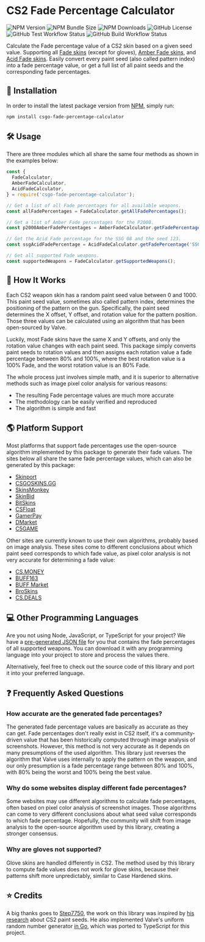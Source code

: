 # CS2 Fade Percentage Calculator

![NPM Version](https://img.shields.io/npm/v/csgo-fade-percentage-calculator)
![NPM Bundle Size](https://img.shields.io/bundlephobia/min/csgo-fade-percentage-calculator?label=size)
![NPM Downloads](https://img.shields.io/npm/dm/csgo-fade-percentage-calculator)
![GitHub License](https://img.shields.io/github/license/chescos/csgo-fade-percentage-calculator)
![GitHub Test Workflow Status](https://img.shields.io/github/actions/workflow/status/chescos/csgo-fade-percentage-calculator/test.yml?branch=master&label=tests)
![GitHub Build Workflow Status](https://img.shields.io/github/actions/workflow/status/chescos/csgo-fade-percentage-calculator/build.yml?branch=master&label=build)

Calculate the Fade percentage value of a CS2 skin based on a given seed value. Supporting all
[Fade skins](https://csgoskins.gg/families/fade) (except for gloves),
[Amber Fade skins](https://csgoskins.gg/families/amber-fade), and
[Acid Fade skins](https://csgoskins.gg/families/acid-fade). Easily convert every paint seed (also called pattern index)
into a fade percentage value, or get a full list of all paint seeds and the corresponding fade percentages.

## 🚀 Installation

In order to install the latest package version from
[NPM](https://www.npmjs.com/package/csgo-fade-percentage-calculator), simply run:

```bash
npm install csgo-fade-percentage-calculator
```

## 🛠 Usage

There are three modules which all share the same four methods as shown in the examples below:

```js
const {
  FadeCalculator,
  AmberFadeCalculator,
  AcidFadeCalculator,
} = require('csgo-fade-percentage-calculator');

// Get a list of all Fade percentages for all available weapons.
const allFadePercentages = FadeCalculator.getAllFadePercentages();

// Get a list of Amber Fade percentages for the P2000.
const p2000AmberFadePercentages = AmberFadeCalculator.getFadePercentages('P2000');

// Get the Acid Fade percentage for the SSG 08 and the seed 123.
const ssgAcidFadePercentage = AcidFadeCalculator.getFadePercentage('SSG 08', 123);

// Get all supported Fade weapons.
const supportedWeapons = FadeCalculator.getSupportedWeapons();
```

## 📜 How It Works

Each CS2 weapon skin has a random paint seed value between 0 and 1000. This paint seed value, sometimes also
called pattern index, determines the positioning of the pattern on the gun. Specifically, the paint seed determines
the X offset, Y offset, and rotation value for the pattern position. Those three values can be calculated using
an algorithm that has been open-sourced by Valve.

Luckily, most Fade skins have the same X and Y offsets, and only the rotation value changes with each paint seed.
This package simply converts paint seeds to rotation values and then assigns each rotation value a fade percentage
between 80% and 100%, where the best rotation value is a 100% Fade, and the worst rotation value is an 80% Fade.

The whole process just involves simple math, and it is superior to alternative methods such as image pixel color
analysis for various reasons:

- The resulting Fade percentage values are much more accurate
- The methodology can be easily verified and reproduced
- The algorithm is simple and fast

## 🌎 Platform Support

Most platforms that support fade percentages use the open-source algorithm implemented by this package to generate
their fade values. The sites below all share the same fade percentage values, which can also be generated by
this package:

- [Skinport](https://skinport.com/)
- [CSGOSKINS.GG](https://csgoskins.gg/)
- [SkinsMonkey](https://skinsmonkey.com/)
- [SkinBid](https://skinbid.com/)
- [BitSkins](https://bitskins.com/)
- [CSFloat](https://csfloat.com/)
- [GamerPay](https://gamerpay.gg/)
- [DMarket](https://dmarket.com/)
- [C5GAME](https://c5game.com/)

Other sites are currently known to use their own algorithms, probably based on image analysis. These sites come
to different conclusions about which paint seed corresponds to which fade value, as pixel color analysis is not
very accurate for determining a fade value:

- [CS.MONEY](https://cs.money/)
- [BUFF163](https://buff.163.com/)
- [BUFF Market](https://buff.market/)
- [BroSkins](https://broskins.com/)
- [CS.DEALS](https://cs.deals/)

## 💻 Other Programming Languages

Are you not using Node, JavaScript, or TypeScript for your project? We have a
[pre-generated JSON file](https://raw.githubusercontent.com/chescos/csgo-fade-percentage-calculator/master/generated/fade-percentages.json)
for you that contains the fade percentages of all supported weapons. You can download it with any programming language
into your project to store and process the values there.

Alternatively, feel free to check out the source code of this library and port it into your preferred language.

## ❓ Frequently Asked Questions

### How accurate are the generated fade percentages?

The generated fade percentage values are basically as accurate as they can get. Fade percentages don't really exist
in CS2 itself, it's a community-driven value that has been historically computed through image analysis of
screenshots. However, this method is not very accurate as it depends on many presumptions of the used algorithm.
This library just reverses the algorithm that Valve uses internally to apply the pattern on the weapon, and our only
presumption is a fade percentage range between 80% and 100%, with 80% being the worst and 100% being the best value.

### Why do some websites display different fade percentages?

Some websites may use different algorithms to calculate fade percentages, often based on pixel color analysis of
screenshot images. Those algorithms can come to very different conclusions about what seed value corresponds to which
fade percentage. Hopefully, the community will shift from image analysis to the open-source algorithm used by this
library, creating a stronger consensus.

### Why are gloves not supported?

Glove skins are handled differently in CS2. The method used by this library to compute fade values does not work
for glove skins, because their patterns shift more unpredictably, similar to Case Hardened skins.

## ⭐ Credits

A big thanks goes to [Step7750](https://github.com/Step7750), the work on this library was inspired by
[his research](https://www.reddit.com/r/GlobalOffensiveTrade/comments/b7g538/psa_how_paint_seed_actually_works_technical/)
about CS2 paint seeds. He also implemented Valve's uniform random number generator
[in Go](https://github.com/Step7750/UniformRandom), which was ported to TypeScript for this project.
